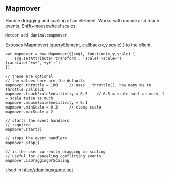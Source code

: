 Mapmover
---

Handle dragging and scaling of an element.  Works with mouse and touch events.  Shift+mousewheel scales.

    Meteor add danimal:mapmover

Exposes Mapmover( jqueryElement, callback(x,y,scale) ) to the client.

    var mapmover = new Mapmover($(svg), function(x,y,scale) {
        svg.setAttribute('transform', 'scale('+scale+') translate('+x+','+y+')')
    })
    
    // these are optional
    // the values here are the defaults
    mapmover.throttle = 100     // uses _.throttle(), how many ms to throttle callback
    mapmover.touchScaleSensitivity = 0.5    // 0.5 = scale half as much, 2 = scale twice as much
    mapmover.mouseScaleSensitivity = 0.1
    mapmover.minScale = 0.2     // clamp scale
    mapmover.maxScale = 2
    
    // starts the event handlers
    // required
    mapmover.start()
    
    // stops the event handlers
    mapmover.stop()
    
    // is the user currently dragging or scaling
    // useful for canceling conflicting events
    mapmover.isDraggingOrScaling

Used in http://dominusgame.net

